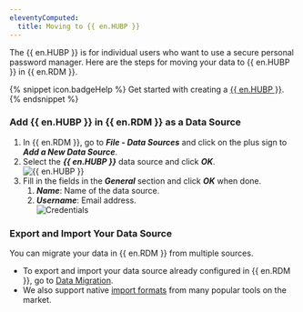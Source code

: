 ```yaml
---
eleventyComputed:
  title: Moving to {{ en.HUBP }}
---
```

The {{ en.HUBP }} is for individual users who want to use a secure personal password manager. Here are the steps for moving your data to {{ en.HUBP }} in {{ en.RDM }}.

{% snippet icon.badgeHelp %}
Get started with creating a [{{ en.HUBP }}](/hub/getting-started/create-hub/hub-personal/).
{% endsnippet %}  

### Add {{ en.HUBP }} in {{ en.RDM }} as a Data Source
1. In {{ en.RDM }}, go to ***File - Data Sources*** and click on the plus sign to ***Add a New Data Source***.
1. Select the ***{{ en.HUBP }}*** data source and click ***OK***.  
![{{ en.HUBP }}](/img/en/kb/KB4823.png)
1. Fill in the fields in the ***General*** section and click ***OK*** when done.
    1. ***Name***: Name of the data source.
    1. ***Username***: Email address.  
![Credentials](/img/en/kb/KB4824.png)

### Export and Import Your Data Source
You can migrate your data in {{ en.RDM }} from multiple sources.  

* To export and import your data source already configured in {{ en.RDM }}, go to [Data Migration](/kb/remote-desktop-manager/how-to-articles/data-migration/).  
* We also support native [import formats](https://helprdm.devolutions.net/import.html) from many popular tools on the market.
